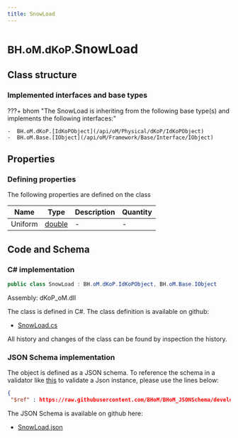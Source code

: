 ```yaml
---
title: SnowLoad
---
```


# <small>BH.oM.dKoP.</small>**SnowLoad**



## Class structure

### Implemented interfaces and base types

???+ bhom "The SnowLoad is inheriting from the following base type(s) and implements the following interfaces:"

    -  BH.oM.dKoP.[IdKoPObject](/api/oM/Physical/dKoP/IdKoPObject)
    -  BH.oM.Base.[IObject](/api/oM/Framework/Base/Interface/IObject)


## Properties



### Defining properties

The following properties are defined on the class

| Name             | Type             | Description      | Quantity         |
|------------------|------------------|------------------|------------------|
| Uniform | [double](https://learn.microsoft.com/en-us/dotnet/api/System.Double?view=netstandard-2.0) | - | - |


## Code and Schema

### C# implementation

``` C# title="C#"
public class SnowLoad : BH.oM.dKoP.IdKoPObject, BH.oM.Base.IObject
```

Assembly: dKoP_oM.dll

The class is defined in C#. The class definition is available on github:

- [SnowLoad.cs](https://github.com/BHoM/dKoP_Toolkit/blob/develop/dKoP_oM/Perfomance\Loading\SnowLoad.cs)

All history and changes of the class can be found by inspection the history.
### JSON Schema implementation

The object is defined as a JSON schema. To reference the schema in a validator like [this](https://www.jsonschemavalidator.net/) to validate a Json instance, please use the lines below:

``` json title="JSON Schema"
{
 "$ref" : https://raw.githubusercontent.com/BHoM/BHoM_JSONSchema/develop/dKoP_oM/SnowLoad.json}
```

The JSON Schema is available on github here:

- [SnowLoad.json](https://github.com/BHoM/BHoM_JSONSchema/blob/develop/dKoP_oM/SnowLoad.json)
